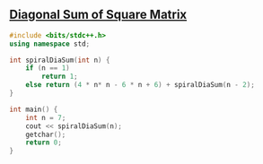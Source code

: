 ## [Diagonal Sum of Square Matrix](http://www.geeksforgeeks.org/sum-diagonals-spiral-odd-order-square-matrix/)
```c++
#include <bits/stdc++.h>
using namespace std;

int spiralDiaSum(int n) {
	if (n == 1)
		return 1;
	else return (4 * n* n - 6 * n + 6) + spiralDiaSum(n - 2);
}

int main() {
	int n = 7;
	cout << spiralDiaSum(n);
	getchar();
	return 0;
}
```
